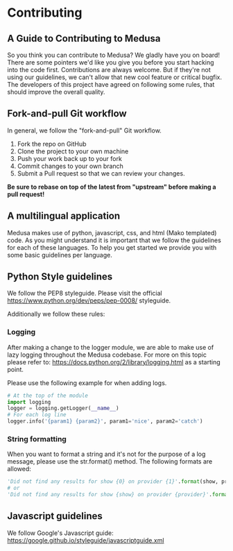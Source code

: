 # Contributing

## A Guide to Contributing to Medusa
So you think you can contribute to Medusa? We gladly have you on board! There are some pointers we'd like you give you before you start hacking into the code first. Contributions are always welcome. But if they're not using our guidelines, we can't allow that new cool feature or critical bugfix. The developers of this project have agreed on following some rules, that should improve the overall quality.

## Fork-and-pull Git workflow
In general, we follow the "fork-and-pull" Git workflow.
1. Fork the repo on GitHub
1. Clone the project to your own machine
1. Push your work back up to your fork
1. Commit changes to your own branch
1. Submit a Pull request so that we can review your changes.

**Be sure to rebase on top of the latest from "upstream" before making a pull request!**

## A multilingual application
Medusa makes use of python, javascript, css, and html (Mako templated) code. As you might understand it is important that we follow the guidelines for each of these languages. To help you get started we provide you with some basic guidelines per language.

## Python Style guidelines
We follow the PEP8 styleguide. Please visit the official https://www.python.org/dev/peps/pep-0008/ styleguide.

Additionally we follow these rules:

### Logging
After making a change to the logger module, we are able to make use of lazy logging throughout the Medusa codebase. For more on this topic please refer to: https://docs.python.org/2/library/logging.html as a starting point.

Please use the following example for when adding logs.
```python
# At the top of the module
import logging
logger = logging.getLogger(__name__)
# For each log line
logger.info('{param1} {param2}', param1='nice', param2='catch')
```
### String formatting
When you want to format a string and it's not for the purpose of a log message,
please use the str.format() method. The following formats are allowed:
```python
'Did not find any results for show {0} on provider {1}'.format(show, provider)
# or
'Did not find any results for show {show} on provider {provider}'.format(show=show, provider=provider)
```

## Javascript guidelines
We follow Google's Javascript guide: https://google.github.io/styleguide/javascriptguide.xml
